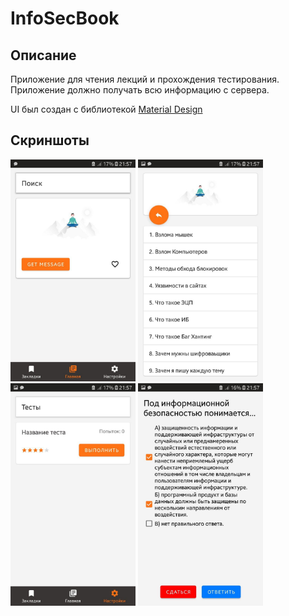 # InfoSecBook

## Описание
Приложение для чтения лекций и прохождения тестирования.
Приложение должно получать всю информацию с сервера.

UI был создан с библиотекой [Material Design](https://material.io/)

## Скриншоты
<img src="https://github.com/PanovYuri/InfoSecBook/blob/master/img/screen_1.jpg" width="200">
<img src="https://github.com/PanovYuri/InfoSecBook/blob/master/img/screen_2.jpg" width="200"> <br>
<img src="https://github.com/PanovYuri/InfoSecBook/blob/master/img/screen_3.jpg" width="200">
<img src="https://github.com/PanovYuri/InfoSecBook/blob/master/img/screen_4.jpg" width="200">